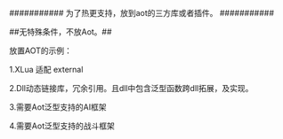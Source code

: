 ########### 为了热更支持，放到aot的三方库或者插件。 ###########

##无特殊条件，不放Aot。##

放置AOT的示例：

1.XLua 适配 external

2.Dll动态链接库，冗余引用。且dll中包含泛型函数跨dll拓展，及实现。

3.需要Aot泛型支持的AI框架 

4.需要Aot泛型支持的战斗框架
